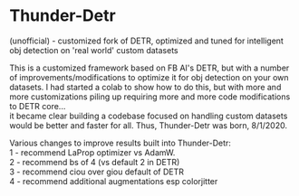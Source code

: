 # Thunder-Detr
(unofficial) - customized fork of DETR, optimized and tuned for intelligent obj detection on 'real world' custom datasets

This is a customized framework based on FB AI's DETR, but with a number of improvements/modifications to optimize it for obj detection on your own datasets.
I had started a colab to show how to do this, but with more and more customizations piling up requiring more and more code modifications to DETR core...</br>it became clear building a codebase focused on handling custom datasets would be better and faster for all.
Thus, Thunder-Detr was born, 8/1/2020.

Various changes to improve results built into Thunder-Detr:</br>
1 - recommend LaProp optimizer vs AdamW.  </br>
2 - recommend bs of 4 (vs default 2 in DETR) </br>
3 - recommend ciou over giou default of DETR </br>
4 - recommend additional augmentations esp colorjitter </br>






